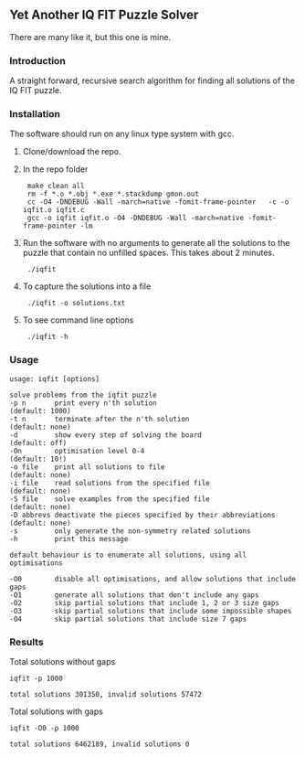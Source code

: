 ## Yet Another IQ FIT Puzzle Solver

There are many like it, but this one is mine.

### Introduction

A straight forward, recursive search algorithm for finding all solutions of the IQ FIT puzzle.

### Installation

The software should run on any linux type system with gcc.

1. Clone/download the repo.
2. In the repo folder
    
        make clean all
        rm -f *.o *.obj *.exe *.stackdump gmon.out
        cc -O4 -DNDEBUG -Wall -march=native -fomit-frame-pointer   -c -o iqfit.o iqfit.c
        gcc -o iqfit iqfit.o -O4 -DNDEBUG -Wall -march=native -fomit-frame-pointer -lm

3. Run the software with no arguments to generate all the solutions to the puzzle that contain no unfilled spaces. This takes about 2 minutes.

        ./iqfit

4. To capture the solutions into a file

        ./iqfit -o solutions.txt

5. To see command line options

        ./iqfit -h

### Usage

    usage: iqfit [options]

    solve problems from the iqfit puzzle
    -p n       print every n'th solution                              (default: 1000)
    -t n       terminate after the n'th solution                      (default: none)
    -d         show every step of solving the board                   (default: off)
    -On        optimisation level 0-4                                 (default: 10!)
    -o file    print all solutions to file                            (default: none)
    -i file    read solutions from the specified file                 (default: none)
    -S file    solve examples from the specified file                 (default: none)
    -D abbrevs deactivate the pieces specified by their abbreviations (default: none)
    -s         only generate the non-symmetry related solutions
    -h         print this message

    default behaviour is to enumerate all solutions, using all optimisations

    -O0        disable all optimisations, and allow solutions that include gaps
    -O1        generate all solutions that don't include any gaps
    -O2        skip partial solutions that include 1, 2 or 3 size gaps
    -O3        skip partial solutions that include some impossible shapes
    -O4        skip partial solutions that include size 7 gaps



### Results

Total solutions without gaps


    iqfit -p 1000

    total solutions 301350, invalid solutions 57472

Total solutions with gaps

    iqfit -O0 -p 1000

    total solutions 6462189, invalid solutions 0


